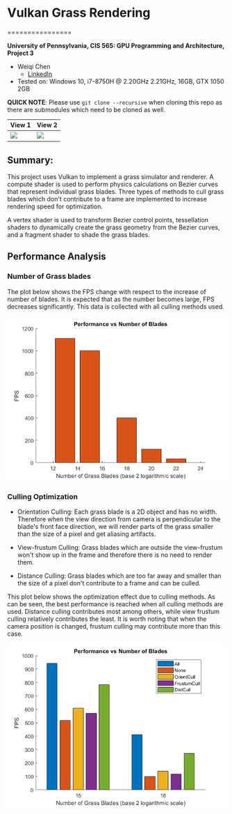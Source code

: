 # Vulkan Grass Rendering
================

**University of Pennsylvania, CIS 565: GPU Programming and Architecture, Project 3**

* Weiqi Chen
  * [LinkedIn](https://www.linkedin.com/in/weiqi-ricky-chen-2b04b2ab/)
* Tested on: Windows 10, i7-8750H @ 2.20GHz 2.21GHz, 16GB, GTX 1050 2GB

**QUICK NOTE**: Please use `git clone --recursive` when cloning this repo as there are submodules which need to be cloned as well.

| View 1  | View 2 |
| -- | -- |
| ![](img/1.gif) | ![](img/2.gif) |

## Summary:
This project uses Vulkan to implement a grass simulator and renderer. A compute shader is used to perform physics calculations on Bezier curves that represent individual
grass blades. Three types of methods to cull grass blades which don't contribute to a frame are implemented to increase rendering speed for optimization.

A vertex shader is used to transform Bezier control points, tessellation shaders to dynamically create
the grass geometry from the Bezier curves, and a fragment shader to shade the grass blades.

## Performance Analysis

### Number of Grass blades

The plot below shows the FPS change with respect to the increase of number of blades. It is expected that as the number becomes large, FPS decreases significantly. This data is collected with all culling methods used.

![](img/1.png)

### Culling Optimization

* Orientation Culling: Each grass blade is a 2D object and has no width. Therefore when the view direction from camera is perpendicular to the blade's front face direction, we will render parts of the grass smaller than the size of a pixel and get aliasing artifacts.

* View-frustum Culling: Grass blades which are outside the view-frustum won't show up in the frame and therefore there is no need to render them.

* Distance Culling: Grass blades which are too far away and smaller than the size of a pixel don't contribute to a frame and can be culled.


This plot below shows the optimization effect due to culling methods.
As can be seen, the best performance is reached when all culling methods are used. Distance culling contributes most among others, while view frustum culling relatively contributes the least. It is worth noting that when the camera position is changed, frustum culling may contribute more than this case.

![](img/2.png)
